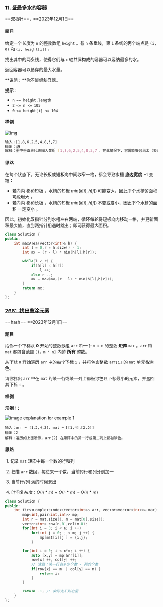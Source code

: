 

### [11. 盛最多水的容器](https://leetcode.cn/problems/container-with-most-water/)

==双指针==，==2023年12月1日== 

#### 题目

给定一个长度为 `n` 的整数数组 `height` 。有 `n` 条垂线，第 `i` 条线的两个端点是 `(i, 0)` 和 `(i, height[i])` 。

找出其中的两条线，使得它们与 `x` 轴共同构成的容器可以容纳最多的水。

返回容器可以储存的最大水量。

**说明：**你不能倾斜容器。

**提示：**

- `n == height.length`
- `2 <= n <= 105`
- `0 <= height[i] <= 104`

#### 样例

![img](https://gcore.jsdelivr.net/gh/lzcgeorge/imagebed@main/question_11.jpg)

```bash
输入：[1,8,6,2,5,4,8,3,7]
输出：49 
解释：图中垂直线代表输入数组 [1,8,6,2,5,4,8,3,7]。在此情况下，容器能够容纳水（表示为蓝色部分）的最大值为 49。
```

#### 思路

在每个状态下，无论长板或短板向中间收窄一格，都会导致水槽 **底边宽度** $−1$ 变短：

- 若向内 移动短板 ，水槽的短板 $min(h[i],h[j])$ 可能变大，因此下个水槽的面积 可能增大 。
- 若向内 移动长板 ，水槽的短板 $min(h[i],h[j])$ 不变或变小，因此下个水槽的面积 一定变小 。

因此，初始化双指针分列水槽左右两端，循环每轮将短板向内移动一格，并更新面积最大值，直到两指针相遇时跳出；即可获得最大面积。

```c++
class Solution {
public:
    int maxArea(vector<int>& h) {
        int l = 0,r = h.size() - 1;
        int mx = (r - l) * min(h[l],h[r]);

        while(l < r) {
            if(h[l] < h[r]) 
                l ++;
            else r --;
            mx = max(mx,(r - l) * min(h[l],h[r]));
        }
        return mx;
    }
};
```

### [2661. 找出叠涂元素](https://leetcode.cn/problems/first-completely-painted-row-or-column/)

==hash== ==2023年12月1日==

#### 题目

给你一个下标从 **0** 开始的整数数组 `arr` 和一个 `m x n` 的整数 **矩阵** `mat` 。`arr` 和 `mat` 都包含范围 `[1，m * n]` 内的 **所有** 整数。

从下标 `0` 开始遍历 `arr` 中的每个下标 `i` ，并将包含整数 `arr[i]` 的 `mat` 单元格涂色。

请你找出 `arr` 中在 `mat` 的某一行或某一列上都被涂色且下标最小的元素，并返回其下标 `i` 。

#### 样例

**示例 1：**

![image explanation for example 1](https://gcore.jsdelivr.net/gh/lzcgeorge/imagebed@main/grid1.jpg)

```
输入：arr = [1,3,4,2], mat = [[1,4],[2,3]]
输出：2
解释：遍历如上图所示，arr[2] 在矩阵中的第一行或第二列上都被涂色。
```

#### 思路

​    1. 记录 `mat` 矩阵中每一个数的行和列

​    2. 扫描 `arr` 数组，每进来一个数，当前的行和列分别加一

​    3. 当前行/列 满的时候退出

​    4. 时间复杂度：$O(n*m) + O(n*m) = O(n*m)$

 ```c++
 class Solution {
 public:
     int firstCompleteIndex(vector<int>& arr, vector<vector<int>>& mat) {
         map<int,pair<int,int>> mp;
         int n = mat.size(), m = mat[0].size();
         vector<int> row(n,0),col(m,0);
         for(int i = 0; i < n; i ++)
             for(int j = 0; j < m; j ++) {
                 mp[mat[i][j]] = {i,j};
             }
         
         for(int i = 0; i < n*m; i ++) {
             auto [x,y] = mp[arr[i]];
             row[x] ++, col[y] ++;
             // 注意：某一行有多少个数 = 列的个数
             if(row[x] == m || col[y] == n) {
                 return i;
             }
         }
 
         return -1; // 实际走不到这里
     }
 };
 ```

